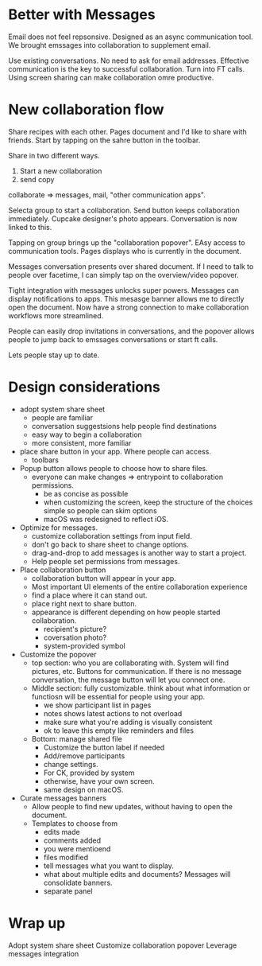 # Better with Messages
Email does not feel repsonsive. Designed as an async communication tool. We brought emssages into collaboration to supplement email.

Use existing conversations.  No need to ask for email addresses.  Effective communication is the key to successful collaboration.  Turn into FT calls.  Using screen sharing can make collaboration omre productive.
# New collaboration flow
Share recipes with each other.  Pages document and I'd like to share with friends.  Start by tapping on the sahre button in the toolbar.  

Share in two different ways.
1.  Start a new collaboration
2. send copy

collaborate => messages, mail, "other communication apps".

Selecta  group to start a collaboration.  Send button keeps collaboration immediately.  Cupcake designer's photo appears.  Conversation is now linked to this.

Tapping on group brings up the "collaboration popover".  EAsy access to communication tools.  Pages displays who is currently in the document.

Messages conversation presents over shared document.  If I need to talk to people over facetime, I can simply tap on the overview/video popover.

Tight integration with messages unlocks super powers.  Messages can display notifications to apps.  This mesasge banner allows me to directly open the document.  Now have a strong connection to make collaboration workflows more streamlined.

People can easily drop invitations in conversations, and the popover allows people to jump back to emssages conversations or start ft calls.

Lets people stay up to date.

# Design considerations
* adopt system share sheet
	* people are familiar
	* conversation suggestsions help people find destinations
	* easy way to begin a collaboration
	* more consistent, more familiar
* place share button in your app.  Where people can access.
	* toolbars
* Popup button allows people to choose how to share files.
	* everyone can make changes => entrypoint to collaboration permissions.
		* be as concise as possible
		* when customizing the screen, keep the structure of the choices simple so people can skim options
		* macOS was redesigned to reflect iOS.
* Optimize for messages.
	* customize collaboration settings from input field.
	* don't go back to share sheet to change options.
	* drag-and-drop to add messages is another way to start a project.
	* Help people set permissions from messages.
* Place collaboration button
	* collaboration button will appear in your app.
	* Most important UI elements of the entire collaboration experience
	* find a place where it can stand out.
	* place right next to share button.
	* appearance is different depending on how people started collaboration.
		* recipient's picture?
		* coversation photo?
		* system-provided symbol
* Customize the popover
	* top section: who you are collaborating with.  System will find pictures, etc.  Buttons for communication.  If there is no message conversation, the message button will let you connect one.
	* Middle section: fully customizable.  think about what information or functiosn will be essential for people using your app.
		* we show participant list in pages
		* notes shows latest actions to not overload
		* make sure what you're adding is visually consistent
		* ok to leave this empty like reminders and files
	* Bottom: manage shared file
		* Customize the button label if needed
		* Add/remove participants
		* change settings.
		* For CK, provided by system
		* otherwise, have your own screen.
		* same design on macOS.
* Curate messages banners
	* Allow people to find new updates, without having to open the document.
	* Templates to choose from
		* edits made
		* comments added
		* you were mentioend
		* files modified
		* tell messages what you want to display.
		* what about multiple edits and documents?  Messages will consolidate banners.
		* separate panel
# Wrap up
Adopt system share sheet
Customize collaboration popover
Leverage messages integration

